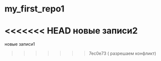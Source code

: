 # my_first_repo1
<<<<<<< HEAD
новые записи2
=======
новые записи1
>>>>>>> 7ec0e73 ( разрешаем конфликт)
